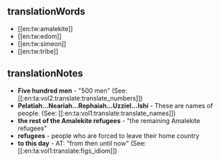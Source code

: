 ## translationWords

* [[en:tw:amalekite]]
* [[en:tw:edom]]
* [[en:tw:simeon]]
* [[en:tw:tribe]]

## translationNotes

* **Five hundred men** - "500 men" (See: [[:en:ta:vol2:translate:translate_numbers]])
* **Pelatiah...Neariah...Rephaiah...Uzziel...Ishi** - These are names of people. (See: [[:en:ta:vol1:translate:translate_names]])
* **the rest of the Amalekite refugees** - "the remaining Amalekite refugees"
* **refugees** - people who are forced to leave their home country
* **to this day** - AT: "from then until now" (See: [[:en:ta:vol1:translate:figs_idiom]])
